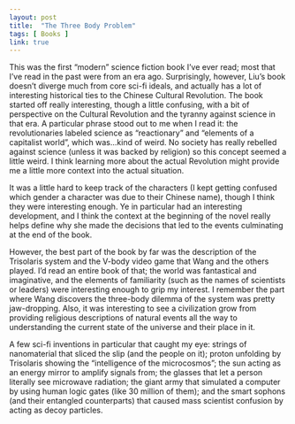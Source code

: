 ```yaml
---
layout: post
title:  "The Three Body Problem"
tags: [ Books ]
link: true
---
```


This was the first “modern” science fiction book I’ve ever read; most that I’ve read in the past were from an era ago. Surprisingly, however, Liu’s book doesn’t diverge much from core sci-fi ideals, and actually has a lot of interesting historical ties to the Chinese Cultural Revolution. The book started off really interesting, though a little confusing, with a bit of perspective on the Cultural Revolution and the tyranny against science in that era. A particular phrase stood out to me when I read it: the revolutionaries labeled science as “reactionary” and “elements of a capitalist world”, which was...kind of weird. No society has really rebelled against science (unless it was backed by religion) so this concept seemed a little weird. I think learning more about the actual Revolution might provide me a little more context into the actual situation.

It was a little hard to keep track of the characters (I kept getting confused which gender a character was due to their Chinese name), though I think they were interesting enough. Ye in particular had an interesting development, and I think the context at the beginning of the novel really helps define why she made the decisions that led to the events culminating at the end of the book.

However, the best part of the book by far was the description of the Trisolaris system and the V-body video game that Wang and the others played. I’d read an entire book of that; the world was fantastical and imaginative, and the elements of familiarity (such as the names of scientists or leaders) were interesting enough to grip my interest. I remember the part where Wang discovers the three-body dilemma of the system was pretty jaw-dropping. Also, it was interesting to see a civilization grow from providing religious descriptions of natural events all the way to understanding the current state of the universe and their place in it.

A few sci-fi inventions in particular that caught my eye: strings of nanomaterial that sliced the slip (and the people on it); proton unfolding by Trisolaris showing the “intelligence of the microcosmos”; the sun acting as an energy mirror to amplify signals from; the glasses that let a person literally see microwave radiation; the giant army that simulated a computer by using human logic gates (like 30 million of them); and the smart sophons (and their entangled counterparts) that caused mass scientist confusion by acting as decoy particles.
